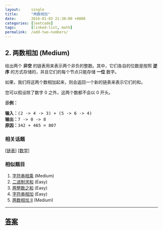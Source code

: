 ```yaml
---
layout:     single
title:      "两数相加"
date:       2016-01-03 21:30:00 +0800
categories: [leetcode]
tags:       [linked-list, math]
permalink:  /add-two-numbers/
---
```


## 2. 两数相加 (Medium)

<p>给出两个&nbsp;<strong>非空</strong> 的链表用来表示两个非负的整数。其中，它们各自的位数是按照&nbsp;<strong>逆序</strong>&nbsp;的方式存储的，并且它们的每个节点只能存储&nbsp;<strong>一位</strong>&nbsp;数字。</p>

<p>如果，我们将这两个数相加起来，则会返回一个新的链表来表示它们的和。</p>

<p>您可以假设除了数字 0 之外，这两个数都不会以 0&nbsp;开头。</p>

<p><strong>示例：</strong></p>

<pre><strong>输入：</strong>(2 -&gt; 4 -&gt; 3) + (5 -&gt; 6 -&gt; 4)
<strong>输出：</strong>7 -&gt; 0 -&gt; 8
<strong>原因：</strong>342 + 465 = 807
</pre>

### 相关话题
  [[链表](https://github.com/openset/leetcode/tree/master/tag/linked-list/README.md)]
  [[数学](https://github.com/openset/leetcode/tree/master/tag/math/README.md)]

### 相似题目
  1. [字符串相乘](/multiply-strings) (Medium)
  1. [二进制求和](/add-binary) (Easy)
  1. [两整数之和](/sum-of-two-integers) (Easy)
  1. [字符串相加](/add-strings) (Easy)
  1. [两数相加 II](/add-two-numbers-ii) (Medium)

---

## [答案](https://github.com/openset/leetcode/tree/master/problems/add-two-numbers)
